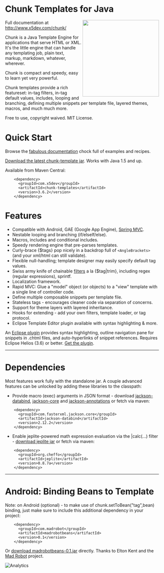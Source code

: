Chunk Templates for Java
========================

[<img align="right" src= "http://www.x5dev.com/chunk/docs/img/chunk_logo_500x500.png" width="250" />][5]
Full documentation at http://www.x5dev.com/chunk/

Chunk is a Java Template Engine for applications that serve HTML or XML.  It's the little engine that can handle any templating job, plain text, markup, markdown, whatever, wherever.

Chunk is compact and speedy, easy to learn yet very powerful.

Chunk templates provide a rich featureset: in-tag filters, in-tag default values, includes, looping and branching, defining multiple snippets per template file, layered themes, macros, and much much more.

Free to use, copyright waived.  MIT License.

Quick Start
===========

Browse the [fabulous documentation][5] chock full of examples and recipes.

[Download the latest chunk-template jar][6]. Works with Java 1.5 and up.

Available from Maven Central:

```
    <dependency>
      <groupId>com.x5dev</groupId>
      <artifactId>chunk-templates</artifactId>
      <version>3.6.2</version>
    </dependency>
```

Features
========
  * Compatible with Android, GAE (Google App Engine), [Spring MVC][7].
  * Nestable looping and branching (if/elseIf/else).
  * Macros, includes and conditional includes.
  * Speedy rendering engine that pre-parses templates.
  * Curly-brace {$tags} pop nicely in a backdrop full of ```<AngleBrackets>``` (and your xml/html can still validate).
  * Flexible null-handling; template designer may easily specify default tag values.
  * Swiss army knife of chainable [filters][1] a la {$tag|trim}, including regex (regular expressions), sprintf.
  * Localization framework.
  * Rapid MVC: Glue a "model" object (or objects) to a "view" template with a single line of controller code.
  * Define multiple composable snippets per template file.
  * Stateless tags - encourages cleaner code via separation of concerns.
  * Support for theme layers with layered inheritance.
  * Hooks for extending - add your own filters, template loader, or tag protocol.
  * Eclipse Template Editor plugin available with syntax highlighting & more.

An [Eclipse plugin][3] provides syntax highlighting, outline navigation pane for snippets in .chtml files, and auto-hyperlinks of snippet references.  Requires Eclipse Helios (3.6) or better.  [Get the plugin][3].

----
Dependencies
============

Most features work fully with the standalone jar.  A couple advanced features can be unlocked by adding these libraries to the classpath:

 * Provide macro (exec) arguments in JSON format - download [jackson-databind][8], [jackson-core][9] and [jackson-annotations][10] or fetch via maven:
```
    <dependency>
      <groupId>com.fasterxml.jackson.core</groupId>
      <artifactId>jackson-databind</artifactId>
      <version>2.12.2</version>
    </dependency>
```

 * Enable jeplite-powered math expression evaluation via the |calc(...) filter - [download jeplite jar][11] or fetch via maven:
```
    <dependency>
      <groupId>org.cheffo</groupId>
      <artifactId>jeplite</artifactId>
      <version>0.8.7a</version>
    </dependency>
```

----

Android: Binding Beans to Template
==================================

Note: on Android (optional) - to make use of chunk.setToBean("tag",bean) binding, just make sure to include this additional dependency in your project:
```
    <dependency>
      <groupId>com.madrobot</groupId>
      <artifactId>madrobotbeans</artifactId>
      <version>0.1</version>
    </dependency>
```

Or [download madrobotbeans-0.1.jar][2] directly.  Thanks to Elton Kent and the [Mad Robot][4] project.

![Analytics](https://ga-beacon.appspot.com/UA-18933152-2/tomj74/chunk-templates)

  [1]: https://www.x5dev.com/chunk/wiki/Chunk_Tag_Filters
  [2]: https://github.com/tomj74/chunk-templates/releases/download/release-2.4/madrobotbeans-0.1.jar
  [3]: http://www.x5dev.com/chunk/wiki/index.php/Eclipse_Template_Editor_plugin
  [4]: https://code.google.com/p/mad-robot/
  [5]: https://www.x5dev.com/chunk/
  [6]: https://github.com/tomj74/chunk-templates/releases/latest
  [7]: https://www.x5dev.com/chunk/wiki/Spring_MVC
  [8]: https://repo1.maven.org/maven2/com/fasterxml/jackson/core/jackson-databind/2.12.2/jackson-databind-2.12.2.jar
  [9]: https://repo1.maven.org/maven2/com/fasterxml/jackson/core/jackson-core/2.12.2/jackson-core-2.12.2.jar
  [10]: https://repo1.maven.org/maven2/com/fasterxml/jackson/core/jackson-annotations/2.12.2/jackson-annotations-2.12.2.jar
  [11]: https://github.com/tomj74/chunk-templates/releases/download/release-2.4/jeplite-0.8.7a.jar
